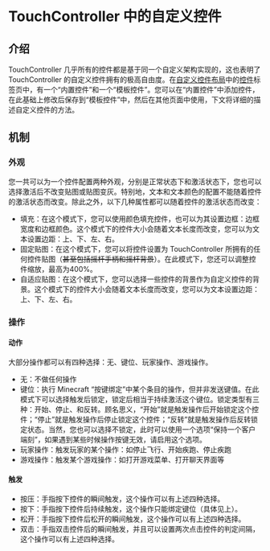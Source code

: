 # TouchController 中的自定义控件

## 介绍

TouchController 几乎所有的控件都是基于同一个自定义架构实现的，这也表明了TouchController 的自定义控件拥有的极高自由度。在[自定义控件布局](../gui/config-screen/sub-pages/layout/custom-widget-layout.md)中的[控件](../gui/config-screen/sub-pages/layout/custom-widget-layout.md#控件)标签页中，有一个“内置控件”和一个“模板控件”。您可以在“内置控件”中添加控件，在此基础上修改后保存到“模板控件”中，然后在其他页面中使用，下文将详细的描述自定义控件的方法。

## 机制

### 外观

您一共可以为一个控件配置两种外观，分别是正常状态下和激活状态下，您也可以选择激活后不改变贴图或贴图变灰。特别地，文本和文本颜色的配置不能随着控件的激活状态而改变。除此之外，以下几种属性都可以随着控件的激活状态而改变：

- 填充：在这个模式下，您可以使用颜色填充控件，也可以为其设置边框：边框宽度和边框颜色。这个模式下的控件大小会随着文本长度而改变，您可以为文本设置边距：上、下、左、右。
- 固定贴图：在这个模式下，您可以将控件设置为 TouchController 所拥有的任何控件贴图（~~甚至包括摇杆手柄和摇杆背景~~）。在此模式下，您还可以调整控件缩放，最高为400%。
- 自适应贴图：在这个模式下，您可以选择一些控件的背景作为自定义控件的背景。这个模式下的控件大小会随着文本长度而改变，您可以为文本设置边距：上、下、左、右。

### 操作

#### 动作

大部分操作都可以有四种选择：无、键位、玩家操作、游戏操作。

- 无：不做任何操作
- 键位：执行 Minecraft “按键绑定”中某个条目的操作，但并非发送键值。在此模式下可以选择触发后锁定，锁定后相当于持续激活这个键位。锁定类型有三种：开始、停止、和反转。顾名思义，“开始”就是触发操作后开始锁定这个控件；“停止”就是触发操作后停止锁定这个控件；“反转”就是触发操作后反转锁定状态。当然，您也可以选择不锁定，此时可以使用一个选项“保持一个客户端刻”，如果遇到某些时候操作按键无效，请启用这个选项。
- 玩家操作：触发玩家的某个操作：如停止飞行、开始疾跑、停止疾跑
- 游戏操作：触发某个游戏操作：如打开游戏菜单、打开聊天界面等

#### 触发

- 按压：手指按下控件的瞬间触发，这个操作可以有上述四种选择。
- 按下：手指按下控件后持续触发，这个操作只能绑定键位（具体见上）。
- 松开：手指按下控件后松开的瞬间触发，这个操作可以有上述四种选择。
- 双击：手指双击控件后的瞬间触发，并且可以设置两次点击控件的判定间隔，这个操作可以有上述四种选择。
